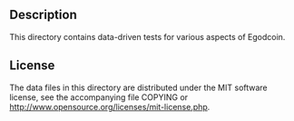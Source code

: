 Description
------------

This directory contains data-driven tests for various aspects of Egodcoin.

License
--------

The data files in this directory are distributed under the MIT software
license, see the accompanying file COPYING or
http://www.opensource.org/licenses/mit-license.php.

